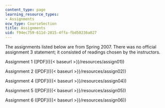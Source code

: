 ```yaml
---
content_type: page
learning_resource_types:
- Assignments
ocw_type: CourseSection
title: Assignments
uid: f94ec759-611d-2815-4ffa-fbd50236a027
---
```


The assignments listed below are from Spring 2007. There was no official assignment 3 statement; it consisted of readings chosen by the instructors.

Assignment 1 ([PDF]({{< baseurl >}}/resources/assign01))

Assignment 2 ([PDF]({{< baseurl >}}/resources/assign02))

Assignment 4 ([PDF]({{< baseurl >}}/resources/assign04))

Assignment 5 ([PDF]({{< baseurl >}}/resources/assign05))

Assignment 6 ([PDF]({{< baseurl >}}/resources/assign06))